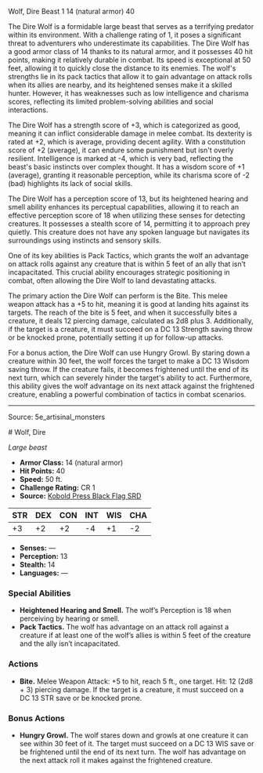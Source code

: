 <MonsterName/>Wolf, Dire</MonsterName>
<CreatureType/>Beast</CreatureType>
<CR/>1</CR>
<AC/>14 (natural armor)</AC>
<HP/>40</HP>
<summary>The Dire Wolf is a formidable large beast that serves as a terrifying predator within its environment. With a challenge rating of 1, it poses a significant threat to adventurers who underestimate its capabilities. The Dire Wolf has a good armor class of 14 thanks to its natural armor, and it possesses 40 hit points, making it relatively durable in combat. Its speed is exceptional at 50 feet, allowing it to quickly close the distance to its enemies. The wolf's strengths lie in its pack tactics that allow it to gain advantage on attack rolls when its allies are nearby, and its heightened senses make it a skilled hunter. However, it has weaknesses such as low intelligence and charisma scores, reflecting its limited problem-solving abilities and social interactions. </summary>

<detail>

The Dire Wolf has a strength score of +3, which is categorized as good, meaning it can inflict considerable damage in melee combat. Its dexterity is rated at +2, which is average, providing decent agility. With a constitution score of +2 (average), it can endure some punishment but isn't overly resilient. Intelligence is marked at -4, which is very bad, reflecting the beast's basic instincts over complex thought. It has a wisdom score of +1 (average), granting it reasonable perception, while its charisma score of -2 (bad) highlights its lack of social skills.

The Dire Wolf has a perception score of 13, but its heightened hearing and smell ability enhances its perceptual capabilities, allowing it to reach an effective perception score of 18 when utilizing these senses for detecting creatures. It possesses a stealth score of 14, permitting it to approach prey quietly. This creature does not have any spoken language but navigates its surroundings using instincts and sensory skills.

One of its key abilities is Pack Tactics, which grants the wolf an advantage on attack rolls against any creature that is within 5 feet of an ally that isn’t incapacitated. This crucial ability encourages strategic positioning in combat, often allowing the Dire Wolf to land devastating attacks.

The primary action the Dire Wolf can perform is the Bite. This melee weapon attack has a +5 to hit, meaning it is good at landing hits against its targets. The reach of the bite is 5 feet, and when it successfully bites a creature, it deals 12 piercing damage, calculated as 2d8 plus 3. Additionally, if the target is a creature, it must succeed on a DC 13 Strength saving throw or be knocked prone, potentially setting it up for follow-up attacks.

For a bonus action, the Dire Wolf can use Hungry Growl. By staring down a creature within 30 feet, the wolf forces the target to make a DC 13 Wisdom saving throw. If the creature fails, it becomes frightened until the end of its next turn, which can severely hinder the target's ability to act. Furthermore, this ability gives the wolf advantage on its next attack against the frightened creature, enabling a powerful combination of tactics in combat scenarios.</detail>



---

Source: 5e_artisinal_monsters

<statblock>
# Wolf, Dire

*Large beast*

- **Armor Class:** 14 (natural armor)
- **Hit Points:** 40
- **Speed:** 50 ft.
- **Challenge Rating:** CR 1
- **Source:** [Kobold Press Black Flag SRD](https://koboldpress.com/black-flag-roleplaying/)

| STR | DEX | CON | INT | WIS | CHA |
| --- | --- | --- | --- | --- | --- |
| +3 | +2 | +2 | -4 | +1 | -2 |

- **Senses:** —
- **Perception:** 13
- **Stealth:** 14
- **Languages:** —

### Special Abilities

- **Heightened Hearing and Smell.** The wolf’s Perception is 18 when perceiving by hearing or smell.
- **Pack Tactics.** The wolf has advantage on an attack roll against a creature if at least one of the wolf’s allies is within 5 feet of the creature and the ally isn’t incapacitated.

### Actions

- **Bite.** Melee Weapon Attack: +5 to hit, reach 5 ft., one target. Hit: 12 (2d8 + 3) piercing damage. If the target is a creature, it must succeed on a DC 13 STR save or be knocked prone.

### Bonus Actions

- **Hungry Growl.** The wolf stares down and growls at one creature it can see within 30 feet of it. The target must succeed on a DC 13 WIS save or be frightened until the end of its next turn. The wolf has advantage on the next attack roll it makes against the frightened creature.

</statblock>


